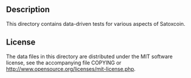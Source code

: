 Description
------------

This directory contains data-driven tests for various aspects of Satoxcoin.

License
--------

The data files in this directory are distributed under the MIT software
license, see the accompanying file COPYING or
http://www.opensource.org/licenses/mit-license.php.

